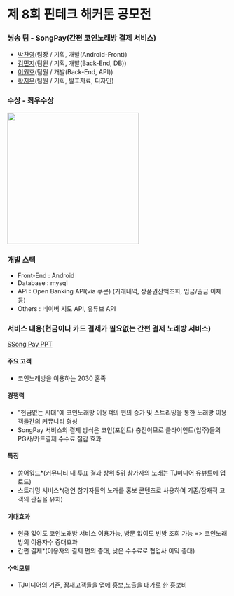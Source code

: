 # 제 8회 핀테크 해커톤 공모전

### 씽송 팀 - SongPay(간편 코인노래방 결제 서비스)
- <a href="https://github.com/Dolphin-PC" target="_blank">박찬영</a>(팀장 / 기획, 개발(Android-Front))
- <a href="https://github.com/MinzyKim" target="_blank">김민지</a>(팀원 / 기획, 개발(Back-End, DB))
- <a href="https://github.com/BONOBONOBOo" target="_blank">이원호</a>(팀원 / 개발(Back-End, API))
- <a href="https://github.com/scalarH" target="_blank">황지우</a>(팀원 / 기획, 발표자료, 디자인)


### 수상 - 최우수상
<img width="300" src="https://raw.githubusercontent.com/fintech-hackathon/android-front/master/2020%EB%85%84%20%EC%A0%9C8%ED%9A%8C%20%ED%95%80%ED%85%8C%ED%81%AC%20%ED%95%B4%EC%BB%A4%ED%86%A4%20%EC%83%81%EC%9E%A5(%EC%B5%9C%EC%9A%B0%EC%88%98%EC%83%81)_%EC%94%BD%EC%86%A1.jpg"/>

### 개발 스택
 - Front-End  : Android
 - Database   : mysql
 - API        : Open Banking API(via 쿠콘) (거래내역, 상품권잔액조회, 입금/출금 이체 등)
 - Others     : 네이버 지도 API, 유튜브 API
 
 
### 서비스 내용(현금이나 카드 결제가 필요없는 간편 결제 노래방 서비스)
<a href="https://fintech-hackathon.github.io/SongPay/SSongPay%20PPT.pdf" target="_blank">SSong Pay PPT</a>
#### 주요 고객
- 코인노래방을 이용하는 2030 혼족
#### 경쟁력
- "현금없는 시대"에 코인노래방 이용객의 편의 증가 및 스트리밍을 통한 노래방 이용객들간의 커뮤니티 형성
- SongPay 서비스의 결제 방식은 코인(포인트) 충전이므로 클라이언트(업주)들의 PG사/카드결제 수수료 절감 효과
    
#### 특징
- 쏭어워드*(커뮤니티 내 투표 결과 상위 5위 참가자의 노래는 TJ미디어 유뷰트에 업로드)
- 스트리밍 서비스*(경연 참가자들의 노래를 홍보 콘텐츠로 사용하여 기존/잠재적 고객의 관심을 유치)

#### 기대효과
- 현금 없이도 코인노래방 서비스 이용가능, 방문 없이도 빈방 조회 가능 => 코인노래방의 이용자수 증대효과
- 간편 결제*(이용자의 결제 편의 증대, 낮은 수수료로 협업사 이익 증대)

#### 수익모델
- TJ미디어의 기존, 잠재고객들을 앱에 홍보,노출을 대가로 한 홍보비
